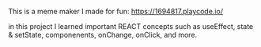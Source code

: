 This is a meme maker I made for fun: https://1694817.playcode.io/

in this project I learned important REACT concepts such as useEffect, state & setState, componenents, onChange, onClick, and more. 
